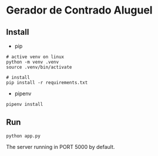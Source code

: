 # Gerador  de  Contrado  Aluguel

## Install

- pip

```
# active venv on linux
python -m venv .venv
source .venv/bin/activate

# install
pip install -r requirements.txt

```
- pipenv

```
pipenv install

```
## Run
```
python app.py
```
The server running in PORT 5000 by default.
